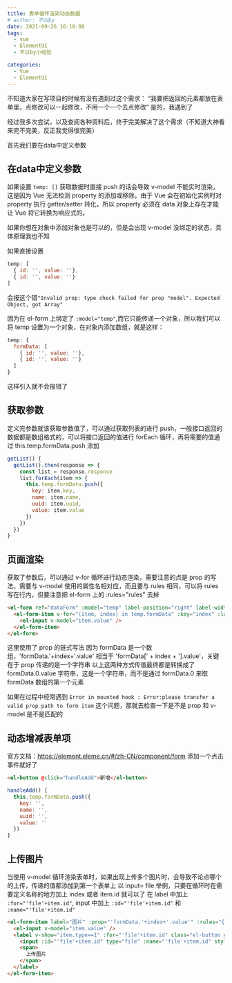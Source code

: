 ```yaml
---
title: 表单循环渲染动态数据
# author: 不以by
date: 2021-09-26 16:18:08
tags: 
  - vue
  - ElementUI
  - 不以by小经验

categories: 
  - Vue
  - ElementUI
---
```


不知道大家在写项目的时候有没有遇到过这个需求：
“我要把返回的元素都放在表单里，点修改可以一起修改，不用一个一个去点修改”
是的，我遇到了

经过我多次尝试，以及查阅各种资料后，终于完美解决了这个需求（不知道大神看来完不完美，反正我觉得很完美）


首先我们要在data中定义参数

## 在data中定义参数
如果设置 `temp: []` 获取数据时直接 push 的话会导致 v-model 不能实时渲染，
这是因为 Vue 无法检测 property 的添加或移除。由于 Vue 会在初始化实例时对 property 执行 getter/setter 转化，所以 property 必须在 data 对象上存在才能让 Vue 将它转换为响应式的。

如果你想在对象中添加对象也是可以的，但是会出现 v-model 没绑定的状态，具体原理我也不知

如果直接设置
```js
temp: [
  { id: '', value: ''},
  { id: '', value: ''}
]
```
会报这个错`"Invalid prop: type check failed for prop "model". Expected Object, got Array"`

因为在 el-form 上绑定了 `:model="temp"`,而它只能传递一个对象，所以我们可以将 temp 设置为一个对象，在对象内添加数组，就是这样：
```js
temp: {
  formData: [
    { id: '', value: ''},
    { id: '', value: ''}
  ]
}
```
这样引入就不会报错了

## 获取参数
定义完参数就该获取参数值了，可以通过获取列表的进行 push，一般接口返回的数据都是数组格式的，可以将接口返回的值进行 forEach 循环，再将需要的值通过 this.temp.formData.push 添加
```js
getList() {
  getList().then(response => {
    const list = response.response
    list.forEach(item => {
      this.temp.formData.push({
        key: item.key,
        name: item.name,
        uuid: item.uuid,
        value: item.value
      })
    })
  })
}
```

## 页面渲染
获取了参数后，可以通过 v-for 循环进行动态渲染，需要注意的点是 prop 的写法，需要与 v-model 使用的属性名相对应，而且要与 rules 相同，可以将 rules 写在行内，但要注意把 el-form 上的 :rules="rules" 去掉

```html
<el-form ref="dataForm" :model="temp" label-position="right" label-width="170px" style="margin:0 50px;" :close-on-click-modal="false">
  <el-form-item v-for="(item, index) in temp.formData" :key="index" :label="item.name" :prop="'formData.'+index+'.value'" :rules="{required:true,message:'请输入'+item.name+'的值内容',trigger:'blur'}">
    <el-input v-model="item.value" />
  </el-form-item>
</el-form>
```

这里使用了 prop 的链式写法
因为 formData 是一个数组，'formData.'+index+'.value' 相当于 'formData[' + index + '].value'，关键在于 prop 传递的是一个字符串
以上这两种方式传值最终都是转换成了 formData.0.value 字符串，这是一个字符串，而不是通过 formData.0 来取 formData 数组的第一个元素

如果在过程中经常遇到 `Error in mounted hook : Error:please transfer a valid prop path to form item` 这个问题，那就去检查一下是不是 prop 和 v-model 是不是匹配的


## 动态增减表单项
官方文档：https://element.eleme.cn/#/zh-CN/component/form
添加一个点击事件就好了
```html
<el-button @click="handleAdd">新增</el-button>
```
```js
handleAdd() {
  this.temp.formData.push({
    key: '',
    name: '',
    uuid: '',
    value: ''
  })
}
```


## 上传图片
当使用 v-model 循环渲染表单时，如果出现上传多个图片时，会导致不论点哪个的上传，传递的值都添加到第一个表单上
以 input= file 举例，只要在循环时在需要定义名称的地方加上 index 或者 item.id 就可以了
在 label 中加上 `:for="'file'+item.id"`, input 中加上 `:id="'file'+item.id"` 和 `:name="'file'+item.id"`
```html
<el-form-item label="图片" :prop="'formData.'+index+'.value'" :rules="{required:true,message:'请选择图片',trigger:'blur'}">
  <el-input v-model="item.value" />
  <label v-show="item.type==1" :for="'file'+item.id" class="el-button el-button--danger el-button--mini">
    <input :id="'file'+item.id" type="file" :name="'file'+item.id" style="display:none" @change="uploadImageToChange($event, item)">
    <span>
      上传图片
    </span>
  </label>
</el-form-item>
```
